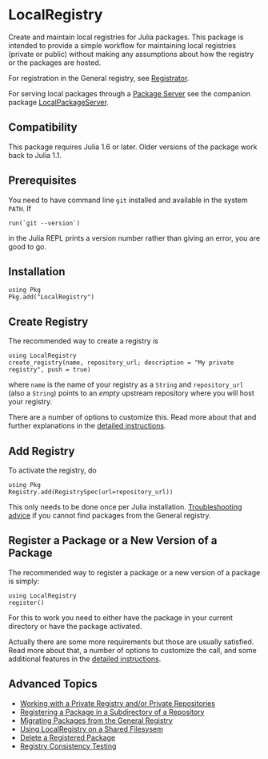 # LocalRegistry

Create and maintain local registries for Julia packages. This package
is intended to provide a simple workflow for maintaining local
registries (private or public) without making any assumptions about
how the registry or the packages are hosted.

For registration in the General registry, see
[Registrator](https://github.com/JuliaComputing/Registrator.jl).

For serving local packages through a [Package
Server](https://github.com/JuliaLang/Pkg.jl/issues/1377) see the
companion package
[LocalPackageServer](https://github.com/GunnarFarneback/LocalPackageServer.jl).


## Compatibility

This package requires Julia 1.6 or later. Older versions of the
package work back to Julia 1.1.

## Prerequisites

You need to have command line `git` installed and available in the
system `PATH`. If
```
run(`git --version`)
```
in the Julia REPL prints a version number rather than giving an error,
you are good to go.

## Installation

```
using Pkg
Pkg.add("LocalRegistry")
```

## Create Registry

The recommended way to create a registry is
```
using LocalRegistry
create_registry(name, repository_url; description = "My private registry", push = true)
```
where `name` is the name of your registry as a `String` and
`repository_url` (also a `String`) points to an *empty* upstream
repository where you will host your registry.

There are a number of options to customize this. Read more about that
and further explanations in the [detailed
instructions](docs/create_registry.md).

## Add Registry

To activate the registry, do
```
using Pkg
Registry.add(RegistrySpec(url=repository_url))
```
This only needs to be done once per Julia installation.
[Troubleshooting advice](docs/troubleshooting_general.md) if you
cannot find packages from the General registry.

## Register a Package or a New Version of a Package

The recommended way to register a package or a new version of a
package is simply:

```
using LocalRegistry
register()
```

For this to work you need to either have the package in your current
directory or have the package activated.

Actually there are some more requirements but those are usually
satisfied. Read more about that, a number of options to customize the
call, and some additional features in the [detailed
instructions](docs/register.md).

## Advanced Topics

* [Working with a Private Registry and/or Private Repositories](docs/ssh_keys.md)
* [Registering a Package in a Subdirectory of a Repository](docs/subdir.md)
* [Migrating Packages from the General Registry](docs/migration_from_general.md)
* [Using LocalRegistry on a Shared Filesysem](docs/shared_filesystem.md)
* [Delete a Registered Package](docs/delete_package.md)
* [Registry Consistency Testing](docs/registry_ci.md)
